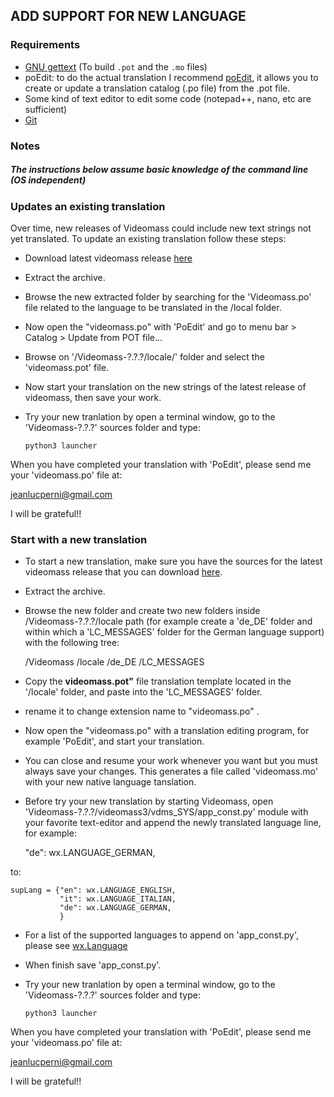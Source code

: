 ## ADD SUPPORT FOR NEW LANGUAGE

### Requirements
- [GNU gettext](https://www.gnu.org/software/gettext) (To build `.pot` and the `.mo` files)
- poEdit: to do the actual translation I recommend [poEdit](https://poedit.net/), it allows you to create or update a translation catalog (.po file) from the .pot file.
- Some kind of text editor to edit some code (notepad++, nano, etc are sufficient)
- [Git](https://git-scm.com/downloads)

### Notes
##### The instructions below assume basic knowledge of the command line (OS independent)

### Updates an existing translation
Over time, new releases of Videomass could include new text strings not yet translated. To update an existing translation follow these steps:

- Download latest videomass release [here](https://github.com/jeanslack/Videomass/releases)

- Extract the archive.

- Browse the new extracted folder by searching for the 'Videomass.po' file related to the language to be translated in the /local folder. 

- Now open the "videomass.po" with 'PoEdit' and go to menu bar > Catalog > Update from POT file...

- Browse on '/Videomass-?.?.?/locale/' folder and select the 'videomass.pot' file.

- Now start your translation on the new strings of the latest release of videomass, then save your work.

- Try your new tranlation by open a terminal window, go to the 'Videomass-?.?.?' sources folder and type: 

      python3 launcher

When you have completed your translation with 'PoEdit', please send me your 'videomass.po' file at:

<jeanlucperni@gmail.com>

I will be grateful!!

### Start with a new translation

- To start a new translation, make sure you have the sources for the latest videomass release that you can download [here](https://github.com/jeanslack/Videomass/releases).

- Extract the archive.

- Browse the new folder and create two new folders inside /Videomass-?.?.?/locale path (for example create a 'de_DE' folder and within which a 'LC_MESSAGES' folder for the German 
language support) with the following tree:

    /Videomass
        /locale
            /de_DE
                /LC_MESSAGES
                
- Copy the **videomass.pot"** file translation template located in the '/locale' 
folder, and paste into the 'LC_MESSAGES' folder.

- rename it to change extension name to "videomass.po" . 

- Now open the "videomass.po" with a translation editing program, for example 
'PoEdit', and start your translation.

- You can close and resume your work whenever you want but you must always save your changes. This generates a file called 'videomass.mo' with your 
new native language tanslation.

- Before try your new translation by starting Videomass, open 'Videomass-?.?.?/videomass3/vdms_SYS/app_const.py' module with your favorite text-editor and append the newly 
translated language line, for example:

    "de": wx.LANGUAGE_GERMAN,
    
to:

    supLang = {"en": wx.LANGUAGE_ENGLISH,
               "it": wx.LANGUAGE_ITALIAN,
               "de": wx.LANGUAGE_GERMAN,
               }
- For a list of the supported languages to append on 'app_const.py', please see [wx.Language](https://wxpython.org/Phoenix/docs/html/wx.Language.enumeration.html#wx-language)

- When finish save 'app_const.py'.

- Try your new tranlation by open a terminal window, go to the 'Videomass-?.?.?' sources folder and type: 

      python3 launcher

When you have completed your translation with 'PoEdit', please send me your 'videomass.po' file at:

<jeanlucperni@gmail.com>

I will be grateful!!
